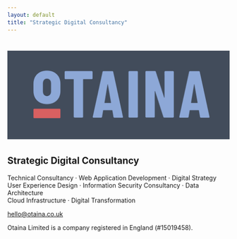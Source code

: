 ```yaml
---
layout: default
title: "Strategic Digital Consultancy"
---
```


<div class="max-w-3xl mx-auto text-center pt-12">
  <h1 class="text-4xl block mb-0"><img src="/assets/images/otaina_logo_main.png" alt="Otaina"></h1>
  <h2 class="text-3xl block mb-12 font-light uppercase tracking-wide">
    Strategic Digital Consultancy
  </h2>

  <p class="text-xl mb-12 max-w-3xl leading-loose font-light">
    Technical Consultancy &middot; Web Application Development &middot;
    Digital Strategy<br />User Experience Design &middot; Information
    Security Consultancy &middot; Data Architecture<br />Cloud
    Infrastructure &middot; Digital Transformation
  </p>

  <p class="text-lg font-semibold text-white hover:text-[#ea565d]">
    <a href="mailto:hello@otaina.co.uk">hello@otaina.co.uk</a>
  </p>

  <p class="text-xs mt-6 border-t border-gray-500 text-gray-300 font-extralight p-2">
    Otaina Limited is a company registered in England (#15019458).
  </p>
</div>
